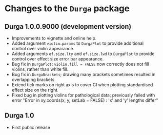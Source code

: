 # Changes to the `Durga` package

## Durga 1.0.0.9000 (development version)

* Improvements to vignette and online help.
* Added argument `violin.params` to `DurgaPlot` to provide additional control over violin appearance.
* Added arguments `ef.size.lty` and `ef.size.lwd` to `DurgaPlot` to provide control over effect size error bar appearance. 
* Bug fix in `DurgaPlot`: `violin.fill = FALSE` now correctly does not fill violins, rather than white fill.
* Bug fix in `DurgaBrackets`; drawing many brackets sometimes resulted in overlapping brackets.
* Extend tick marks on right axis to cover CI when plotting standardised effect size on the right.
* Fixed bug in plotting violins for pathological data; previously failed with error "Error in xy.coords(x, y, setLab = FALSE) : 'x' and 'y' lengths differ"

## Durga 1.0

* First public release
